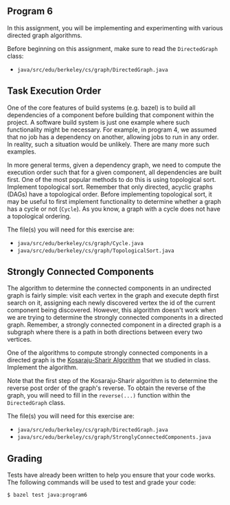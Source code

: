 Program 6
---------
In this assignment, you will be implementing and experimenting with various directed graph
algorithms.

Before beginning on this assignment, make sure to read the `DirectedGraph` class:

- `java/src/edu/berkeley/cs/graph/DirectedGraph.java`

Task Execution Order
--------------------
One of the core features of build systems (e.g. bazel) is to build all dependencies of a component
before building that component within the project. A software build system is just one example where
such functionality might be necessary. For example, in program 4, we assumed that no job has a
dependency on another, allowing jobs to run in any order. In reality, such a situation would be
unlikely. There are many more such examples.

In more general terms, given a dependency graph, we need to compute the execution order such that
for a given component, all dependencies are built first. One of the most popular methods to do this
is using topological sort. Implement topological sort. Remember that only directed, acyclic graphs
(DAGs) have a topological order. Before implementing topological sort, it may be useful to first
implement functionality to determine whether a graph has a cycle or not (`Cycle`). As you know, a
graph with a cycle does not have a topological ordering.

The file(s) you will need for this exercise are:

- `java/src/edu/berkeley/cs/graph/Cycle.java`
- `java/src/edu/berkeley/cs/graph/TopologicalSort.java`

Strongly Connected Components
-----------------------------
The algorithm to determine the connected components in an undirected graph is fairly simple: visit
each vertex in the graph and execute depth first search on it, assigning each newly discovered
vertex the id of the current component being discovered. However, this algorithm doesn't work when
we are trying to determine the strongly connected components in a directed graph. Remember, a
strongly connected component in a directed graph is a subgraph where there is a path in both
directions between every two vertices.

One of the algorithms to compute strongly connected components in a directed graph is the
[Kosaraju-Sharir Algorithm](https://en.wikipedia.org/wiki/Kosaraju%27s_algorithm) that we studied in
class. Implement the algorithm.

Note that the first step of the Kosaraju-Sharir algorithm is to determine the reverse post order of
the graph's reverse. To obtain the reverse of the graph, you will need to fill in the `reverse(...)`
function within the `DirectedGraph` class.

The file(s) you will need for this exercise are:

- `java/src/edu/berkeley/cs/graph/DirectedGraph.java`
- `java/src/edu/berkeley/cs/graph/StronglyConnectedComponents.java`

Grading
-------
Tests have already been written to help you ensure that your code works. The following commands will
be used to test and grade your code:

    $ bazel test java:program6
